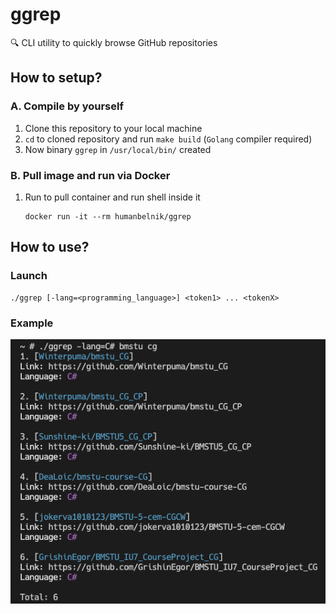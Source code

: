 # ggrep
:mag: CLI utility to quickly browse GitHub repositories

## How to setup?
### A. Compile by yourself
1. Clone this repository to your local machine
2. `cd` to cloned repository and run `make build` (`Golang` compiler required)
3. Now binary `ggrep` in `/usr/local/bin/` created

### B. Pull image and run via Docker
1. Run to pull container and run shell inside it
    ```shell
    docker run -it --rm humanbelnik/ggrep
    ```
## How to use?
### Launch
```shell
./ggrep [-lang=<programming_language>] <token1> ... <tokenX>
```
### Example
![Alt text](example.png)
